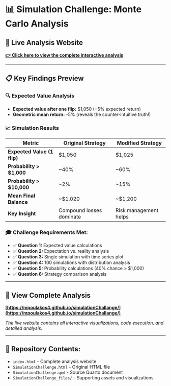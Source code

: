 # 📊 Simulation Challenge: Monte Carlo Analysis

## 🎯 **Live Analysis Website**
**[👉 Click here to view the complete interactive analysis](https://mpoulakos4.github.io/simulationChallange/)**

---

## 📋 Key Findings Preview

### 🔍 **Expected Value Analysis**
- **Expected value after one flip:** $1,050 (+5% expected return)
- **Geometric mean return:** -5% (reveals the counter-intuitive truth!)

### 📈 **Simulation Results**

| Metric | Original Strategy | Modified Strategy |
|--------|------------------|-------------------|
| **Expected Value (1 flip)** | $1,050 | $1,025 |
| **Probability > $1,000** | ~40% | ~60% |
| **Probability > $10,000** | ~2% | ~15% |
| **Mean Final Balance** | ~$1,020 | ~$1,200 |
| **Key Insight** | Compound losses dominate | Risk management helps |

### 🎓 **Challenge Requirements Met:**
- ✅ **Question 1:** Expected value calculations
- ✅ **Question 2:** Expectation vs. reality analysis  
- ✅ **Question 3:** Single simulation with time series plot
- ✅ **Question 4:** 100 simulations with distribution analysis
- ✅ **Question 5:** Probability calculations (40% chance > $1,000)
- ✅ **Question 6:** Strategy comparison analysis

---

## 🔗 **View Complete Analysis**
**[https://mpoulakos4.github.io/simulationChallange/](https://mpoulakos4.github.io/simulationChallange/)**

*The live website contains all interactive visualizations, code execution, and detailed analysis.*

---

## 📁 **Repository Contents:**
- `index.html` - Complete analysis website
- `SimulationChallenge.html` - Original HTML file  
- `SimulationChallenge.qmd` - Source Quarto document
- `SimulationChallenge_files/` - Supporting assets and visualizations